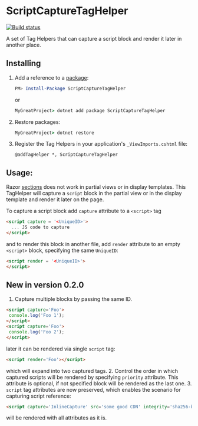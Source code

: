 # ScriptCaptureTagHelper
[![Build status](https://ci.appveyor.com/api/projects/status/vwivx49nk3ofn0p7/branch/master?svg=true)](https://ci.appveyor.com/project/BerserkerDotNet/scriptcapturetaghelper/branch/master)

A set of Tag Helpers that can capture a script block and render it later in another place.

## Installing
1. Add a reference to a [package](https://www.nuget.org/packages/ScriptCaptureTagHelper):
    ```powershell
    PM> Install-Package ScriptCaptureTagHelper
    ```
    or
    ```cmd
    MyGreatProject> dotnet add package ScriptCaptureTagHelper
    ```
1. Restore packages:
    ```cmd
    MyGreatProject> dotnet restore
    ```
1. Register the Tag Helpers in your application's `_ViewImports.cshtml` file:
    ```
    @addTagHelper *, ScriptCaptureTagHelper
    ```
    
## Usage:
Razor [sections](https://docs.microsoft.com/en-us/aspnet/core/mvc/views/layout#sections) does not work in partial views or in display templates. This TagHelper will capture a `script` block in the partial view or in the display template and render it later on the page.

To capture a script block add `capture` attribute to a `<script>` tag
```html
<script capture = '<UniqueID>'>
  ... JS code to capture
</script>
```
and to render this block in another file, add `render` attribute to an empty `<script>` block, specifying the same `UniqueID`:
```html
<script render = '<UniqueID>'>
</script>
```

## New in version  0.2.0 
1. Capture multiple blocks by passing the same ID.
```html
<script capture='Foo'>
 console.log('Foo 1');
</script>
<script capture='Foo'>
 console.log('Foo 2');
</script>
```
later it can be rendered via single `script` tag:
```html
<script render='Foo'></script>
```
which will expand into two captured tags.
2. Control the order in which captured scripts will be rendered by specifying `priority` attribute.
    This attribute is optional, if not specified block will be rendered as the last one.
3. `script` tag attributes are now preserved, which enables the scenario for capturing script reference:
```html
<script capture='InlineCapture' src='some good CDN' integrity='sha256-bla' crossorigin='anonymous'></script>
```
will be rendered with all attributes as it is.
